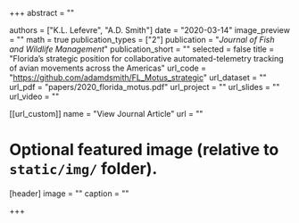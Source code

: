 +++
abstract = ""

authors = ["K.L. Lefevre", "A.D. Smith"]
date = "2020-03-14"
image_preview = ""
math = true
publication_types = ["2"]
publication = "*Journal of Fish and Wildlife Management*"
publication_short = ""
selected = false
title = "Florida’s strategic position for collaborative automated-telemetry tracking of avian movements across the Americas"
url_code = "https://github.com/adamdsmith/FL_Motus_strategic"
url_dataset = ""
url_pdf = "papers/2020_florida_motus.pdf"
url_project = ""
url_slides = ""
url_video = ""

[[url_custom]]
name = "View Journal Article"
url = ""

# Optional featured image (relative to `static/img/` folder).
[header]
image = ""
caption = ""

+++